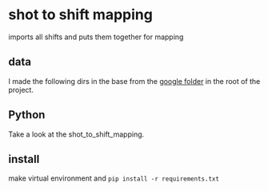 # shot to shift mapping

imports all shifts and puts them together for mapping

## data
I made the following dirs in the base from the [google folder](https://drive.google.com/drive/folders/1hpB9x9Pjlp3rQ6dhihEff1CPZxI6Slyc) in the root of the project.

## Python

Take a look at the shot_to_shift_mapping.

## install

make virtual environment and `pip install -r requirements.txt`